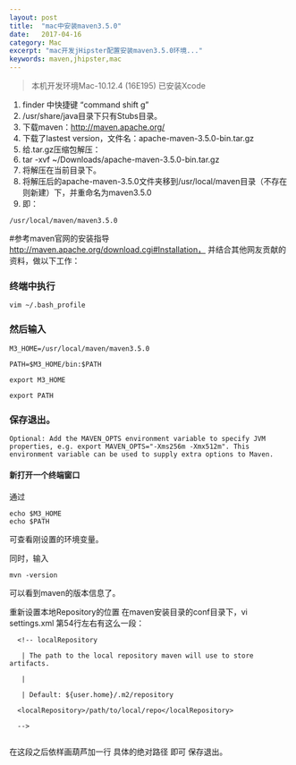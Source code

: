 ```yaml
---
layout: post
title:  "mac中安装maven3.5.0"
date:   2017-04-16
category: Mac
excerpt: "mac开发jHipster配置安装maven3.5.0环境..."
keywords: maven,jhipster,mac
---
```


>本机开发环境Mac-10.12.4 (16E195) 已安装Xcode
1. finder 中快捷键 “command shift g”
2. /usr/share/java目录下只有Stubs目录。
3. 下载maven：http://maven.apache.org/
4. 下载了lastest version，文件名：apache-maven-3.5.0-bin.tar.gz
5. 给.tar.gz压缩包解压：
6. tar -xvf ~/Downloads/apache-maven-3.5.0-bin.tar.gz
7. 将解压在当前目录下。
8. 将解压后的apache-maven-3.5.0文件夹移到/usr/local/maven目录（不存在则新建）下，并重命名为maven3.5.0
9. 即：

```
/usr/local/maven/maven3.5.0

```

#参考maven官网的安装指导
http://maven.apache.org/download.cgi#Installation，
并结合其他网友贡献的资料，做以下工作：

### 终端中执行 
```
vim ~/.bash_profile

```
### 然后输入

```
M3_HOME=/usr/local/maven/maven3.5.0

PATH=$M3_HOME/bin:$PATH

export M3_HOME

export PATH

```
### 保存退出。

```
Optional: Add the MAVEN_OPTS environment variable to specify JVM properties, e.g. export MAVEN_OPTS="-Xms256m -Xmx512m". This environment variable can be used to supply extra options to Maven.

```
#### 新打开一个终端窗口
通过

```
echo $M3_HOME
echo $PATH

```
可查看刚设置的环境变量。

同时，输入 

```
mvn -version

```
可以看到maven的版本信息了。

重新设置本地Repository的位置
在maven安装目录的conf目录下，vi settings.xml
第54行左右有这么一段：

```
  <!-- localRepository

   | The path to the local repository maven will use to store artifacts.

   |

   | Default: ${user.home}/.m2/repository

  <localRepository>/path/to/local/repo</localRepository>

  -->
  
```
在这段之后依样画葫芦加一行
<localRepository>具体的绝对路径</localRepository>
即可
保存退出。
